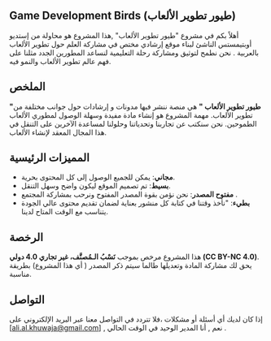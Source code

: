 ## Game Development Birds (طيور تطوير الألعاب)

أهلاً بكم في مشروع "طيور تطوير الألعاب" ,هذا المشروع هو محاولة من إستديو أوبتيمستس الناشئ لبناء موقع إرشادي مختص في مشاركة العلم حول تطوير الألعاب بالعربية . نحن نطمح لتوثيق ومشاركة رحلة التعليمية لنساعد المطورين الجدد مثلنا على فهم عالم تطوير الألعاب والنمو فيه.

## الملخص

**"طيور تطوير الألعاب "** هي منصة ننشر فيها مدونات و إرشادات حول جوانب مختلفة من تطوير الألعاب.
مهمة المشروع هو إنشاء مادة مفيدة وسهلة الوصول لمطوري الألعاب الطموحين.
نحن سنكتب عن تجاربنا وتحدياتنا وحلولنا لمساعدة الآخرين على التنقل في هذا المجال المعقد لإنشاء الألعاب.

## المميزات الرئيسية

- **مجاني**: يمكن للجميع الوصول إلى كل المحتوى بحرية.
- **بسيط**: تم تصميم الموقع ليكون واضح وسهل التنقل.
- **مفتوح المصدر**: نحن نؤمن بقوة المصدر المفتوح ونرحب بمشاركة المجتمع .
- **بطيء**: "نأخذ وقتنا في كتابة كل منشور بعناية لضمان تقديم محتوى عالي الجودة يتناسب مع الوقت المتاح لدينا.

## الرخصة

هذا المشروع مرخص بموجب **نَسْبُ الـمُصنَّف، غير تجاري 4.0 دولي (CC BY-NC 4.0)**.
يحق لك مشاركة المادة وتعديلها طالما سيتم ذكر المصدر ( أي هذا المشروع) بطريقة مناسبة.

## التواصل

إذا كان لديك أي أسئلة أو مشكلات ،فلا تتردد في التواصل معنا عبر البريد الإلكتروني على [ali.al.khuwaja@gmail.com] , نعم , أنا المدير الوحيد في الوقت الحالي .
